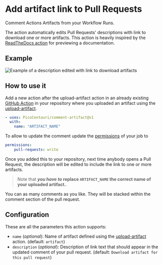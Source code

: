 # Add artifact link to Pull Requests

Comment Actions Artifacts from your Workflow Runs.

The action automatically edits Pull Requests' descriptions with link to download
one or more artifacts. This action is heavily inspired by the [ReadTheDocs
action](https://github.com/readthedocs/actions/tree/main/preview) for previewing a
documentation.

## Example

![Example of a description edited with link to download
artifacts](pull-request-example.png)

## How to use it

Add a new action after the upload-artifact action in an already existing [GitHub
Action](https://docs.github.com/en/actions) in your repository where you uploaded an
artifact using the [upload-artifact](https://github.com/actions/upload-artifact).

```yaml
- uses: PicoCentauri/comment-artifact@v1
  with:
    name: "ARTIFACT_NAME"
```

To allow to update the comment update the
[permissions](https://docs.github.com/en/actions/using-jobs/assigning-permissions-to-jobs)
of your job to

```yaml
permissions:
    pull-requests: write
```

Once you added this to your repository, next time anybody opens a Pull
Request, the description will be edited to include the link to one or more artifacts.

> Note that **_you have to_ replace `ARTIFACT_NAME` the correct name of your uploaded
> artifact.**.

You can as many comments as you like. They will be stacked within the comment section of
the pull request.

## Configuration

These are all the parameters this action supports:
* `name` (_optional_): Name of artifact defined using the
  [upload-artifact](https://github.com/actions/upload-artifact) action. (default:
  `artifact`)
* `description` (_optional_): Description of link text that should appear in the updated
  comment of your pull request. (default: `Download artifact for this pull request`)
